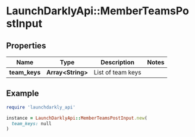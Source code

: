 # LaunchDarklyApi::MemberTeamsPostInput

## Properties

| Name | Type | Description | Notes |
| ---- | ---- | ----------- | ----- |
| **team_keys** | **Array&lt;String&gt;** | List of team keys |  |

## Example

```ruby
require 'launchdarkly_api'

instance = LaunchDarklyApi::MemberTeamsPostInput.new(
  team_keys: null
)
```

